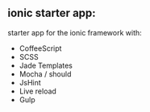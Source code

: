 ## ionic starter app:
starter app for the ionic framework with:

+ CoffeeScript
+ SCSS
+ Jade Templates
+ Mocha / should
+ JsHint
+ Live reload
+ Gulp


